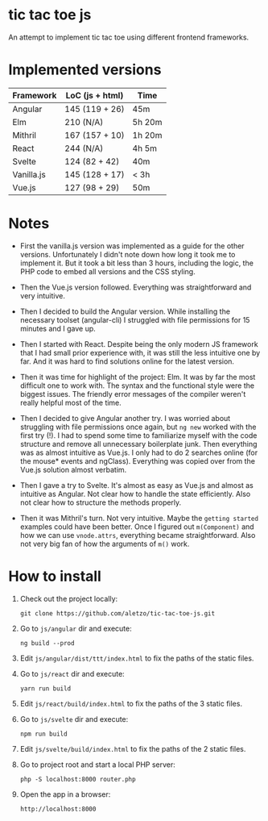 tic tac toe js
==============

An attempt to implement tic tac toe using different frontend frameworks.



Implemented versions
====================

| Framework  | LoC (js + html) | Time   |
| ---------- | --------------- | ------ |
| Angular    | 145 (119 + 26)  |    45m |
| Elm        | 210 (N/A)       | 5h 20m |
| Mithril    | 167 (157 + 10)  | 1h 20m |
| React      | 244 (N/A)       | 4h  5m |
| Svelte     | 124 (82 + 42)   |    40m |
| Vanilla.js | 145 (128 + 17)  |   < 3h |
| Vue.js     | 127 (98 + 29)   |    50m |



Notes
=====

* First the vanilla.js version was implemented as a guide for the other versions. Unfortunately I didn't note down how long it took me to implement it. But it took a bit less than 3 hours, including the logic, the PHP code to embed all versions and the CSS styling.

* Then the Vue.js version followed. Everything was straightforward and very intuitive.

* Then I decided to build the Angular version. While installing the necessary toolset (angular-cli) I struggled with file permissions for 15 minutes and I gave up.

* Then I started with React. Despite being the only modern JS framework that I had small prior experience with, it was still the less intuitive one by far. And it was hard to find solutions online for the latest version.

* Then it was time for highlight of the project: Elm. It was by far the most difficult one to work with. The syntax and the functional style were the biggest issues. The friendly error messages of the compiler weren't really helpful most of the time.

* Then I decided to give Angular another try. I was worried about struggling with file permissions once again, but `ng new` worked with the first try (!). I had to spend some time to familiarize myself with the code structure and remove all unnecessary boilerplate junk. Then everything was as almost intuitive as Vue.js. I only had to do 2 searches online (for the mouse* events and ngClass). Everything was copied over from the Vue.js solution almost verbatim. 

* Then I gave a try to Svelte. It's almost as easy as Vue.js and almost as intuitive as Angular. Not clear how to handle the state efficiently. Also not clear how to structure the methods properly.

* Then it was Mithril's turn. Not very intuitive. Maybe the `getting started` examples could have been better. Once I figured out `m(Component)` and how we can use `vnode.attrs`, everything became straightforward. Also not very big fan of how the arguments of `m()` work.


How to install
==============

1. Check out the project locally:
    ```
    git clone https://github.com/aletzo/tic-tac-toe-js.git
    ```

2. Go to `js/angular` dir and execute:
    ```
    ng build --prod
    ```

3. Edit `js/angular/dist/ttt/index.html` to fix the paths of the static files.

4. Go to `js/react` dir and execute:
    ```
    yarn run build
    ```

5. Edit `js/react/build/index.html` to fix the paths of the 3 static files.

6. Go to `js/svelte` dir and execute:
    ```
    npm run build
    ```

7. Edit `js/svelte/build/index.html` to fix the paths of the 2 static files.

8. Go to project root and start a local PHP server:
    ```
    php -S localhost:8000 router.php
    ```

9. Open the app in a browser:
    ```
    http://localhost:8000
    ```
